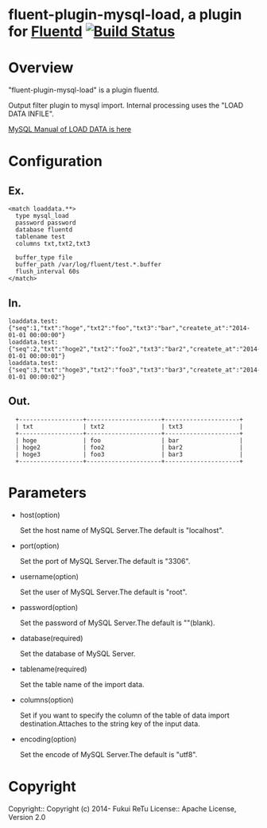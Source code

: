 # fluent-plugin-mysql-load, a plugin for [Fluentd](http://fluentd.org) [![Build Status](https://travis-ci.org/fukuiretu/fluent-plugin-mysql-load.svg?branch=master)](https://travis-ci.org/fukuiretu/fluent-plugin-mysql-load)


# Overview

"fluent-plugin-mysql-load" is a plugin fluentd.

Output filter plugin to mysql import.
Internal processing uses the "LOAD DATA INFILE".

[MySQL Manual of LOAD DATA is here](http://dev.mysql.com/doc/refman/5.6/en/load-data.html)

# Configuration
## Ex.
```
<match loaddata.**>
  type mysql_load
  password password
  database fluentd
  tablename test
  columns txt,txt2,txt3

  buffer_type file
  buffer_path /var/log/fluent/test.*.buffer
  flush_interval 60s
</match>
```

## In.
```
loaddata.test: {"seq":1,"txt":"hoge","txt2":"foo","txt3":"bar","createte_at":"2014-01-01 00:00:00"}
loaddata.test: {"seq":2,"txt":"hoge2","txt2":"foo2","txt3":"bar2","createte_at":"2014-01-01 00:00:01"}
loaddata.test: {"seq":3,"txt":"hoge3","txt2":"foo3","txt3":"bar3","createte_at":"2014-01-01 00:00:02"}
```

## Out.
```
  +------------------+---------------------+---------------------+
  | txt              | txt2                | txt3                |
  +------------------+---------------------+---------------------+
  | hoge             | foo                 | bar                 |
  | hoge2            | foo2                | bar2                |
  | hoge3            | foo3                | bar3                |
  +------------------+---------------------+---------------------+
```

# Parameters

* host(option)

  Set the host name of MySQL Server.The default is "localhost".

* port(option)

  Set the port of MySQL Server.The default is "3306".

* username(option)

  Set the user of MySQL Server.The default is "root".

* password(option)

  Set the password of MySQL Server.The default is ""(blank).

* database(required)

  Set the database of MySQL Server.

* tablename(required)

  Set the table name of the import data.

* columns(option)

  Set if you want to specify the column of the table of data import destination.Attaches to the string key of the input data.

* encoding(option)

  Set the encode of MySQL Server.The default is "utf8".


# Copyright
Copyright:: Copyright (c) 2014- Fukui ReTu License:: Apache License, Version 2.0
